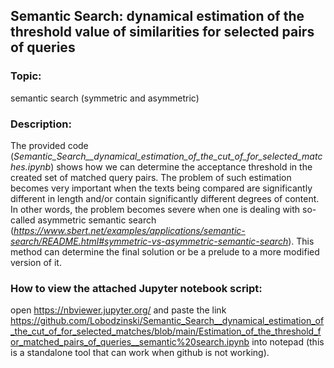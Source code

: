 ## Semantic Search: dynamical estimation of the threshold value of similarities for selected pairs of queries 
### Topic:
semantic search (symmetric and asymmetric)

### Description:
The provided code (_Semantic_Search__dynamical_estimation_of_the_cut_of_for_selected_matches.ipynb_) shows how we can determine the acceptance threshold in the created set of matched query pairs. The problem of such estimation becomes very important when the texts being compared are significantly different in length and/or contain significantly different degrees of content. In other words, the problem becomes severe when one is dealing with so-called asymmetric semantic search 
(_https://www.sbert.net/examples/applications/semantic-search/README.html#symmetric-vs-asymmetric-semantic-search_).
 This method can determine the final solution or be a prelude to a more modified version of it. 

### How to view the attached Jupyter notebook script:
open https://nbviewer.jupyter.org/ and paste the link https://github.com/Lobodzinski/Semantic_Search__dynamical_estimation_of_the_cut_of_for_selected_matches/blob/main/Estimation_of_the_threshold_for_matched_pairs_of_queries__semantic%20search.ipynb 
into notepad (this is a standalone tool that can work when github is not working).
